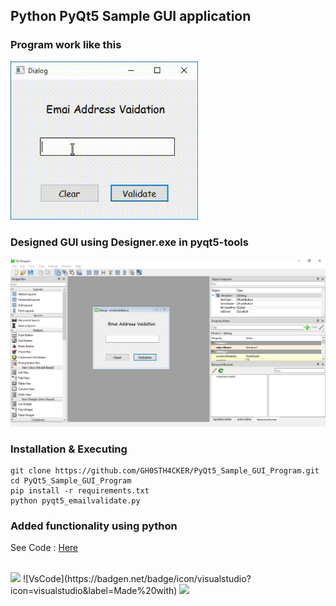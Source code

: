 ## Python PyQt5 Sample GUI application

### Program work like this 
<img src='https://raw.githubusercontent.com/GH0STH4CKER/PyQt5_Sample_GUI_Program/main/images/Running_program_Pyqt5.gif' width='300px'>

### Designed GUI using Designer.exe in pyqt5-tools 
<img src='https://raw.githubusercontent.com/GH0STH4CKER/PyQt5_Sample_GUI_Program/main/images/QT_Designer_Img.png' width='1000px' >

### Installation & Executing
```
git clone https://github.com/GH0STH4CKER/PyQt5_Sample_GUI_Program.git
cd PyQt5_Sample_GUI_Program
pip install -r requirements.txt
python pyqt5_emailvalidate.py
```
### Added functionality using python

See Code : <a href='https://github.com/GH0STH4CKER/PyQt5_Sample_GUI_Program/blob/main/pyqt5_emailvalidate.py'>Here</a>

</br>
<a href='https://www.python.org/downloads/release/python-3810/'><img src='https://img.shields.io/badge/python%20%203.8.10-163052?style=flat&logo=python'></a>
![VsCode](https://badgen.net/badge/icon/visualstudio?icon=visualstudio&label=Made%20with)
<img src='https://img.shields.io/github/license/GH0STH4CKER/PyQt5_Sample_GUI_Program.svg'>
